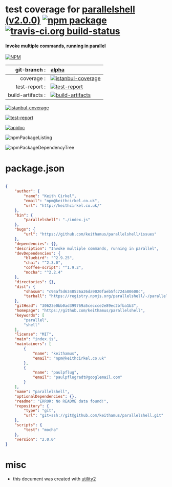 # test coverage for  [parallelshell (v2.0.0)](https://github.com/keithamus/parallelshell)  [![npm package](https://img.shields.io/npm/v/npmtest-parallelshell.svg?style=flat-square)](https://www.npmjs.org/package/npmtest-parallelshell) [![travis-ci.org build-status](https://api.travis-ci.org/npmtest/node-npmtest-parallelshell.svg)](https://travis-ci.org/npmtest/node-npmtest-parallelshell)
#### Invoke multiple commands, running in parallel

[![NPM](https://nodei.co/npm/parallelshell.png?downloads=true)](https://www.npmjs.com/package/parallelshell)

| git-branch : | [alpha](https://github.com/npmtest/node-npmtest-parallelshell/tree/alpha)|
|--:|:--|
| coverage : | [![istanbul-coverage](https://npmtest.github.io/node-npmtest-parallelshell/build/coverage.badge.svg)](https://npmtest.github.io/node-npmtest-parallelshell/build/coverage.html/index.html)|
| test-report : | [![test-report](https://npmtest.github.io/node-npmtest-parallelshell/build/test-report.badge.svg)](https://npmtest.github.io/node-npmtest-parallelshell/build/test-report.html)|
| build-artifacts : | [![build-artifacts](https://npmtest.github.io/node-npmtest-parallelshell/glyphicons_144_folder_open.png)](https://github.com/npmtest/node-npmtest-parallelshell/tree/gh-pages/build)|

[![istanbul-coverage](https://npmtest.github.io/node-npmtest-parallelshell/build/screenCapture.buildCustomOrg.browser.coverage.html.png)](https://npmtest.github.io/node-npmtest-parallelshell/build/coverage.html/index.html)

[![test-report](https://npmtest.github.io/node-npmtest-parallelshell/build/screenCapture.buildCustomOrg.browser.%252Fhome%252Ftravis%252Fbuild%252Fnpmtest%252Fnode-npmtest-parallelshell%252Ftmp%252Fbuild%252Ftest-report.html.png)](https://npmtest.github.io/node-npmtest-parallelshell/build/test-report.html)

[![apidoc](https://npmdoc.github.io/node-npmdoc-parallelshell/build/screenCapture.buildApidoc.browser.%252Fhome%252Ftravis%252Fbuild%252Fnpmdoc%252Fnode-npmdoc-parallelshell%252Ftmp%252Fbuild%252Fapidoc.html.png)](https://npmdoc.github.io/node-npmdoc-parallelshell/build/apidoc.html)

![npmPackageListing](https://npmtest.github.io/node-npmtest-parallelshell/build/screenCapture.npmPackageListing.svg)

![npmPackageDependencyTree](https://npmtest.github.io/node-npmtest-parallelshell/build/screenCapture.npmPackageDependencyTree.svg)



# package.json

```json

{
    "author": {
        "name": "Keith Cirkel",
        "email": "npm@keithcirkel.co.uk",
        "url": "http://keithcirkel.co.uk/"
    },
    "bin": {
        "parallelshell": "./index.js"
    },
    "bugs": {
        "url": "https://github.com/keithamus/parallelshell/issues"
    },
    "dependencies": {},
    "description": "Invoke multiple commands, running in parallel",
    "devDependencies": {
        "bluebird": "^2.9.25",
        "chai": "^2.3.0",
        "coffee-script": "^1.9.2",
        "mocha": "^2.2.4"
    },
    "directories": {},
    "dist": {
        "shasum": "c94af5d6348526a26da9020faeb5fc724a80600c",
        "tarball": "https://registry.npmjs.org/parallelshell/-/parallelshell-2.0.0.tgz"
    },
    "gitHead": "30623e0bb0ad399769a5ceccce2e89ec2bfba1b3",
    "homepage": "https://github.com/keithamus/parallelshell",
    "keywords": [
        "parallel",
        "shell"
    ],
    "license": "MIT",
    "main": "index.js",
    "maintainers": [
        {
            "name": "keithamus",
            "email": "npm@keithcirkel.co.uk"
        },
        {
            "name": "paulpflug",
            "email": "paulpflugradt@googlemail.com"
        }
    ],
    "name": "parallelshell",
    "optionalDependencies": {},
    "readme": "ERROR: No README data found!",
    "repository": {
        "type": "git",
        "url": "git+ssh://git@github.com/keithamus/parallelshell.git"
    },
    "scripts": {
        "test": "mocha"
    },
    "version": "2.0.0"
}
```



# misc
- this document was created with [utility2](https://github.com/kaizhu256/node-utility2)
